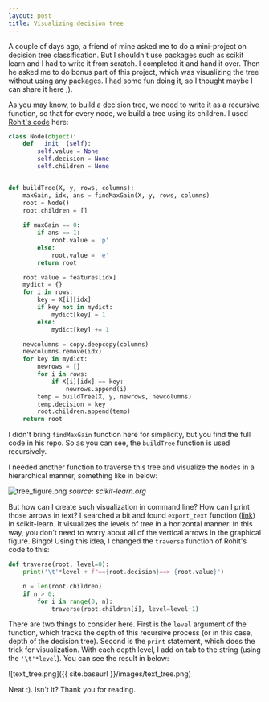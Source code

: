 ```yaml
---
layout: post
title: Visualizing decision tree
---
```


A couple of days ago, a friend of mine asked me to do a mini-project on decision tree classification. But I shouldn't use packages such as scikit learn and I had to write it from scratch. I completed it and hand it over. Then he asked me to do bonus part of this project, which was visualizing the tree without using any packages. I had some fun doing it, so I thought maybe I can share it here ;).

As you may know, to build a decision tree, we need to write it as a recursive function, so that for every node, we build a tree using its children. I used [Rohit's code](https://github.com/rohit1576/Decision-Tree) here: 

```python
class Node(object):
    def __init__(self):
        self.value = None
        self.decision = None
        self.children = None


def buildTree(X, y, rows, columns):
    maxGain, idx, ans = findMaxGain(X, y, rows, columns)
    root = Node()
    root.children = []
 
    if maxGain == 0:
        if ans == 1:
            root.value = 'p'
        else:
            root.value = 'e'
        return root

    root.value = features[idx]
    mydict = {}
    for i in rows:
        key = X[i][idx]
        if key not in mydict:
            mydict[key] = 1
        else:
            mydict[key] += 1

    newcolumns = copy.deepcopy(columns)
    newcolumns.remove(idx)
    for key in mydict:
        newrows = []
        for i in rows:
            if X[i][idx] == key:
                newrows.append(i)
        temp = buildTree(X, y, newrows, newcolumns)
        temp.decision = key
        root.children.append(temp)
    return root
```

I didn't bring `findMaxGain` function here for simplicity, but you find the full code in his repo. So as you can see, the `buildTree` function is used recursively.

I needed another function to traverse this tree and visualize the nodes in a hierarchical manner, something like in below:

![tree_figure.png](https://scikit-learn.org/stable/_images/sphx_glr_plot_unveil_tree_structure_001.png)
*source: scikit-learn.org*

But how can I create such visualization in command line? How can I print those arrows in text? I searched a bit and found `export_text` function ([link](https://scikit-learn.org/stable/modules/generated/sklearn.tree.export_text.html#sklearn.tree.export_text)) in scikit-learn. It visualizes the levels of tree in a horizontal manner. In this way, you don't need to worry about all of the vertical arrows in the graphical figure. Bingo! Using this idea, I changed the `traverse` function of Rohit's code to this:

```python
def traverse(root, level=0):    
    print('\t'*level + f"=={root.decision}==> {root.value}")

    n = len(root.children)
    if n > 0:
        for i in range(0, n):
            traverse(root.children[i], level=level+1)
```
There are two things to consider here. First is the `level` argument of the function, which tracks the depth of this recursive process (or in this case, depth of the decision tree). Second is the `print` statement, which does the trick for visualization. With each depth level, I add on tab to the string (using the `'\t'*level`). You can see the result in below:

![text_tree.png]({{ site.baseurl }}/images/text_tree.png)

Neat :). Isn't it? Thank you for reading.

